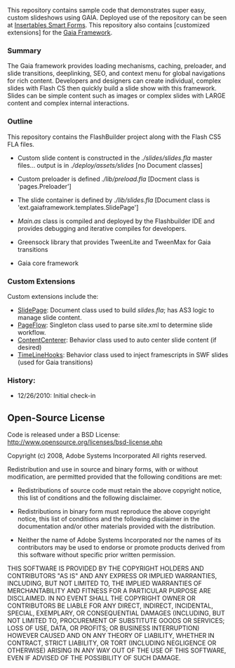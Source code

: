 This repository contains sample code that demonstrates super easy, custom slideshows using GAIA. Deployed use of the repository can be seen at [Insertables Smart Forms](http://www.insertables.com). This repository also contains [customized extensions] for the [Gaia Framework](http://www.gaiaflashframework.com/).

### Summary 

The Gaia framework provides loading mechanisms, caching, preloader, and slide transitions, deeplinking, SEO, and context menu for global navigations for rich content. Developers and designers can create individual, complex slides with Flash CS then quickly build a slide show with this framework. Slides can be simple content such as images or complex slides with LARGE content and complex internal interactions. 

### Outline

This repository contains the FlashBuilder project along with the Flash CS5 FLA files. 

* Custom slide content is constructed in the *./slides/slides<xxx>.fla* master files... output is in *./deploy/assets/slides* [no Document classes]

* Custom preloader is defined *./lib/preload.fla* [Docment class is 'pages.Preloader']

* The slide container is defined by *./lib/slides.fla* [Document class is 'ext.gaiaframework.templates.SlidePage']

* *Main.as* class is compiled and deployed by the Flashbuilder IDE and provides debugging and iterative compiles for developers.  

* Greensock library that provides TweenLite and TweenMax for Gaia transitions

* Gaia core framework

### Custom Extensions 

Custom extensions include the:

- [SlidePage](https://github.com/ThomasBurleson/Gaia-Framework-Extensions/blob/master/src/ext/gaiaframework/templates/SlidePage.as):  Document class used to build *slides.fla*; has AS3 logic to manage slide content.
- [PageFlow](https://github.com/ThomasBurleson/Gaia-Framework-Extensions/blob/master/src/ext/gaiaframework/slides/PageFlow.as):  Singleton class used to parse site.xml to determine slide workflow.
- [ContentCenterer](https://github.com/ThomasBurleson/Gaia-Framework-Extensions/blob/master/src/ext/gaiaframework/behaviors/ContentCenterer.as):  Behavior class used to auto center slide content (if desired)
- [TimeLineHooks](https://github.com/ThomasBurleson/Gaia-Framework-Extensions/blob/master/src/ext/gaiaframework/behaviors/TimeLineHooks.as):  Behavior class used to inject framescripts in SWF slides (used for Gaia transitions)

### History:

- 12/26/2010: Initial check-in


## Open-Source License

Code is released under a BSD License:
http://www.opensource.org/licenses/bsd-license.php

Copyright (c) 2008, Adobe Systems Incorporated
All rights reserved.

Redistribution and use in source and binary forms, with or without
modification, are permitted provided that the following conditions are
met:

* Redistributions of source code must retain the above copyright notice,
  this list of conditions and the following disclaimer.

* Redistributions in binary form must reproduce the above copyright
  notice, this list of conditions and the following disclaimer in the
  documentation and/or other materials provided with the distribution.

* Neither the name of Adobe Systems Incorporated nor the names of its
  contributors may be used to endorse or promote products derived from
  this software without specific prior written permission.

THIS SOFTWARE IS PROVIDED BY THE COPYRIGHT HOLDERS AND CONTRIBUTORS "AS
IS" AND ANY EXPRESS OR IMPLIED WARRANTIES, INCLUDING, BUT NOT LIMITED TO,
THE IMPLIED WARRANTIES OF MERCHANTABILITY AND FITNESS FOR A PARTICULAR
PURPOSE ARE DISCLAIMED. IN NO EVENT SHALL THE COPYRIGHT OWNER OR
CONTRIBUTORS BE LIABLE FOR ANY DIRECT, INDIRECT, INCIDENTAL, SPECIAL,
EXEMPLARY, OR CONSEQUENTIAL DAMAGES (INCLUDING, BUT NOT LIMITED TO,
PROCUREMENT OF SUBSTITUTE GOODS OR SERVICES; LOSS OF USE, DATA, OR
PROFITS; OR BUSINESS INTERRUPTION) HOWEVER CAUSED AND ON ANY THEORY OF
LIABILITY, WHETHER IN CONTRACT, STRICT LIABILITY, OR TORT (INCLUDING
NEGLIGENCE OR OTHERWISE) ARISING IN ANY WAY OUT OF THE USE OF THIS
SOFTWARE, EVEN IF ADVISED OF THE POSSIBILITY OF SUCH DAMAGE.